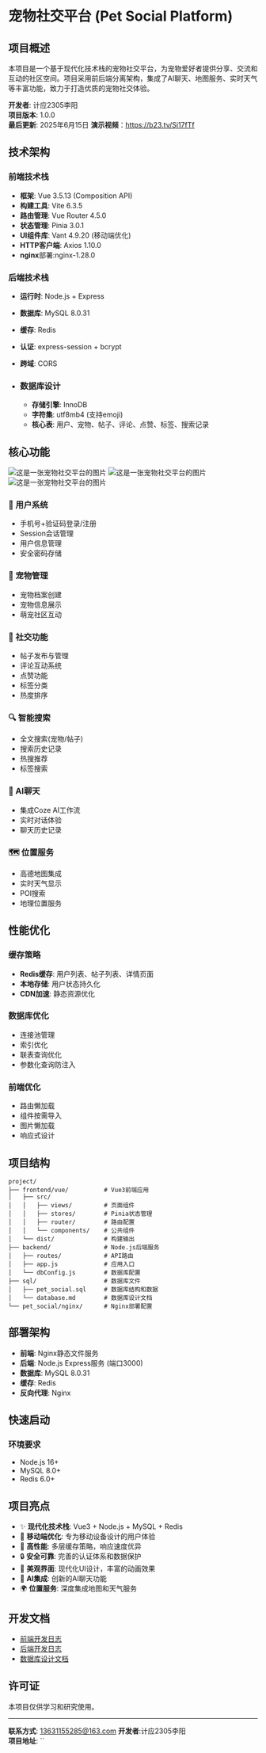 # 宠物社交平台 (Pet Social Platform)

## 项目概述

本项目是一个基于现代化技术栈的宠物社交平台，为宠物爱好者提供分享、交流和互动的社区空间。项目采用前后端分离架构，集成了AI聊天、地图服务、实时天气等丰富功能，致力于打造优质的宠物社交体验。

**开发者**: 计应2305李阳  
**项目版本**: 1.0.0  
**最后更新**: 2025年6月15日
**演示视频**：https://b23.tv/Sj17fTf
## 技术架构

### 前端技术栈
- **框架**: Vue 3.5.13 (Composition API)
- **构建工具**: Vite 6.3.5
- **路由管理**: Vue Router 4.5.0
- **状态管理**: Pinia 3.0.1
- **UI组件库**: Vant 4.9.20 (移动端优化)
- **HTTP客户端**: Axios 1.10.0
- **nginx**部署:nginx-1.28.0

### 后端技术栈
- **运行时**: Node.js + Express
- **数据库**: MySQL 8.0.31
- **缓存**: Redis
- **认证**: express-session + bcrypt
- **跨域**: CORS

- ### 数据库设计

  - **存储引擎**: InnoDB
  - **字符集**: utf8mb4 (支持emoji)
  - **核心表**: 用户、宠物、帖子、评论、点赞、标签、搜索记录

## 核心功能

![这是一张宠物社交平台的图片](https://github.com/Lyles2163/pet_social/raw/master/frontend/vue/public/100.png)
![这是一张宠物社交平台的图片](https://github.com/Lyles2163/pet_social/raw/master/frontend/vue/public/200.png)
![这是一张宠物社交平台的图片](https://github.com/Lyles2163/pet_social/raw/master/frontend/vue/public/300.png)

### 🔐 用户系统
- 手机号+验证码登录/注册
- Session会话管理
- 用户信息管理
- 安全密码存储

### 🐾 宠物管理
- 宠物档案创建
- 宠物信息展示
- 萌宠社区互动

### 📝 社交功能
- 帖子发布与管理
- 评论互动系统
- 点赞功能
- 标签分类
- 热度排序

### 🔍 智能搜索
- 全文搜索(宠物/帖子)
- 搜索历史记录
- 热搜推荐
- 标签搜索

### 🤖 AI聊天
- 集成Coze AI工作流
- 实时对话体验
- 聊天历史记录

### 🗺️ 位置服务
- 高德地图集成
- 实时天气显示
- POI搜索
- 地理位置服务

## 性能优化

### 缓存策略
- **Redis缓存**: 用户列表、帖子列表、详情页面
- **本地存储**: 用户状态持久化
- **CDN加速**: 静态资源优化

### 数据库优化
- 连接池管理
- 索引优化
- 联表查询优化
- 参数化查询防注入

### 前端优化
- 路由懒加载
- 组件按需导入
- 图片懒加载
- 响应式设计

## 项目结构

```
project/
├── frontend/vue/          # Vue3前端应用
│   ├── src/
│   │   ├── views/         # 页面组件
│   │   ├── stores/        # Pinia状态管理
│   │   ├── router/        # 路由配置
│   │   └── components/    # 公共组件
│   └── dist/              # 构建输出
├── backend/               # Node.js后端服务
│   ├── routes/            # API路由
│   ├── app.js             # 应用入口
│   └── dbConfig.js        # 数据库配置
├── sql/                   # 数据库文件
│   ├── pet_social.sql     # 数据库结构和数据
│   └── database.md        # 数据库设计文档
└── pet_social/nginx/      # Nginx部署配置
```

## 部署架构

- **前端**: Nginx静态文件服务
- **后端**: Node.js Express服务 (端口3000)
- **数据库**: MySQL 8.0.31
- **缓存**: Redis
- **反向代理**: Nginx

## 快速启动

### 环境要求
- Node.js 16+
- MySQL 8.0+
- Redis 6.0+


## 项目亮点

- ✨ **现代化技术栈**: Vue3 + Node.js + MySQL + Redis
- 📱 **移动端优化**: 专为移动设备设计的用户体验
- 🚀 **高性能**: 多层缓存策略，响应速度优异
- 🔒 **安全可靠**: 完善的认证体系和数据保护
- 🎨 **美观界面**: 现代化UI设计，丰富的动画效果
- 🤖 **AI集成**: 创新的AI聊天功能
- 🌍 **位置服务**: 深度集成地图和天气服务

## 开发文档

- [前端开发日志](frontend/vue/frontend.md)
- [后端开发日志](backend/backend.md)
- [数据库设计文档](sql/database.md)

## 许可证

本项目仅供学习和研究使用。

---

**联系方式**: 13631155285@163.com 
**开发者**:计应2305李阳  
**项目地址**: ``
```https://github.com/Lyles2163/pet_social_App
        
